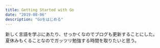 ```yaml
---
title: Getting Started with Go
date: "2019-08-06"
description: "Goをはじめる"
---
```


新しく言語を学ぶにあたり、せっかくなのでブログも更新することにした。  
夏休みもくることなのでガッツリ勉強する時間を取りたいと思う。